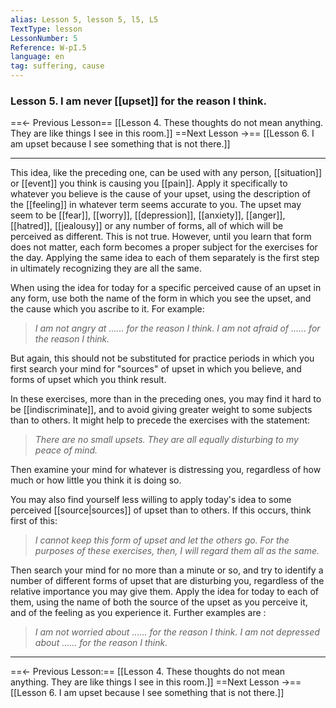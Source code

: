 ```yaml
---
alias: Lesson 5, lesson 5, l5, L5
TextType: lesson
LessonNumber: 5
Reference: W-pI.5
language: en
tag: suffering, cause
---
```


### Lesson 5. I am never [[upset]] for the reason I think.


==<- Previous Lesson== [[Lesson 4. These thoughts do not mean anything. They are like things I see in this room.]]
==Next Lesson ->== [[Lesson 6. I am upset because I see something that is not there.]]
***
This idea, like the preceding one, can be used with any person, [[situation]] or [[event]] you think is causing you [[pain]]. Apply it specifically to whatever you believe is the cause of your upset, using the description of the [[feeling]] in whatever term seems accurate to you. The upset may seem to be [[fear]], [[worry]], [[depression]], [[anxiety]], [[anger]], [[hatred]], [[jealousy]] or any number of forms, all of which will be perceived as different. This is not true. However, until you learn that form does not matter, each form becomes a proper subject for the exercises for the day. Applying the same idea to each of them separately is the first step in ultimately recognizing they are all the same.

When using the idea for today for a specific perceived cause of an upset in any form, use both the name of the form in which you see the upset, and the cause which you ascribe to it. For example:

>_I am not angry at ...... for the reason I think.
>I am not afraid of ...... for the reason I think._

But again, this should not be substituted for practice periods in which you first search your mind for "sources" of upset in which you believe, and forms of upset which you think result.

In these exercises, more than in the preceding ones, you may find it hard to be [[indiscriminate]], and to avoid giving greater weight to some subjects than to others. It might help to precede the exercises with the statement:

> _There are no small upsets. They are all equally disturbing to my peace of mind._

Then examine your mind for whatever is distressing you, regardless of how much or how little you think it is doing so.

You may also find yourself less willing to apply today's idea to some perceived [[source|sources]] of upset than to others. If this occurs, think first of this:

> _I cannot keep this form of upset and let the others go. For the purposes of these exercises, then, I will regard them all as the same._

Then search your mind for no more than a minute or so, and try to identify a number of different forms of upset that are disturbing you, regardless of the relative importance you may give them. Apply the idea for today to each of them, using the name of both the source of the upset as you perceive it, and of the feeling as you experience it. Further examples are :

> _I am not worried about ...... for the reason I think._
> _I am not depressed about ...... for the reason I think._


***

==<- Previous Lesson:== [[Lesson 4. These thoughts do not mean anything. They are like things I see in this room.]]
==Next Lesson ->== [[Lesson 6. I am upset because I see something that is not there.]]

